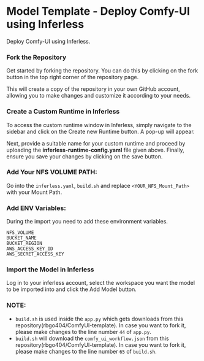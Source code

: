 # Model Template - Deploy Comfy-UI using Inferless
Deploy Comfy-UI using Inferless.

### Fork the Repository
Get started by forking the repository. You can do this by clicking on the fork button in the top right corner of the repository page.

This will create a copy of the repository in your own GitHub account, allowing you to make changes and customize it according to your needs.

### Create a Custom Runtime in Inferless
To access the custom runtime window in Inferless, simply navigate to the sidebar and click on the Create new Runtime button. A pop-up will appear.

Next, provide a suitable name for your custom runtime and proceed by uploading the **inferless-runtime-config.yaml** file given above. Finally, ensure you save your changes by clicking on the save button.

### Add Your NFS VOLUME PATH:
Go into the `inferless.yaml`, `build.sh` and replace `<YOUR_NFS_Mount_Path>` with your Mount Path.

### Add ENV Variables:
During the import you need to add these environment variables.
```
NFS_VOLUME
BUCKET_NAME
BUCKET_REGION
AWS_ACCESS_KEY_ID
AWS_SECRET_ACCESS_KEY
```
### Import the Model in Inferless
Log in to your inferless account, select the workspace you want the model to be imported into and click the Add Model button.

### NOTE:
- `build.sh` is used inside the `app.py` which gets downloads from this repository(rbgo404/ComfyUI-template). In case you want to fork it, please make changes to the line number `44` of `app.py`.
- `build.sh` will download the `comfy_ui_workflow.json` from this repository(rbgo404/ComfyUI-template). In case you want to fork it, please make changes to the line number `65` of `build.sh`.
